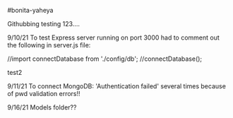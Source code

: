 #bonita-yaheya

Githubbing testing 123....

9/10/21 To test Express server running on port 3000 had to comment out the following in server.js file:

//import connectDatabase from './config/db';
//connectDatabase();

test2

9/11/21 To connect MongoDB: 'Authentication failed' several times because of pwd validation errors!!

9/16/21 Models folder??

